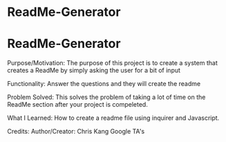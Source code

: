 # ReadMe-Generator

# ReadMe-Generator

Purpose/Motivation: The purpose of this project is to create a system that creates a ReadMe by simply asking the user for a bit of input

Functionality: Answer the questions and they will create the readme

Problem Solved: This solves the problem of taking a lot of time on the ReadMe section after your project is compeleted.

What I Learned: How to create a readme file using inquirer and Javascript.

Credits:
Author/Creator: Chris Kang
Google
TA's



